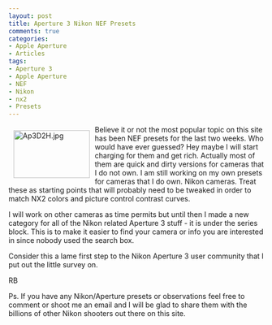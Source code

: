 ```yaml
---
layout: post
title: Aperture 3 Nikon NEF Presets
comments: true
categories:
- Apple Aperture
- Articles
tags:
- Aperture 3
- Apple Aperture
- NEF
- Nikon
- nx2
- Presets
---
```

<a rel="lightbox" href="/wp-content/uploads/2010/03/Ap3D2H.jpg"><img title="Ap3D2H.jpg" src="/wp-content/uploads/2010/03/.thumbs/.Ap3D2H.jpg" border="0" alt="Ap3D2H.jpg" hspace="10" vspace="10" width="150" height="94" align="left" /></a>Believe it or not the most popular topic on this site has been NEF presets for the last two weeks. Who would have ever guessed? Hey maybe I will start charging for them and get rich. Actually most of them are quick and dirty versions for cameras that I do not own. I am still working on my own presets for cameras that I do own. Nikon cameras. Treat these as starting points that will probably need to be tweaked in order to match NX2 colors and picture control contrast curves.

I will work on other cameras as time permits but until then I made a new category for all of the Nikon related Aperture 3 stuff - it is under the series block. This is to make it easier to find your camera or info you are interested in since nobody used the search box.

Consider this a lame first step to the Nikon Aperture 3 user community that I put out the little survey on.

RB

Ps. If you have any Nikon/Aperture presets or observations feel free to comment or shoot me an email and I will be glad to share them with the billions of other Nikon shooters out there on this site.